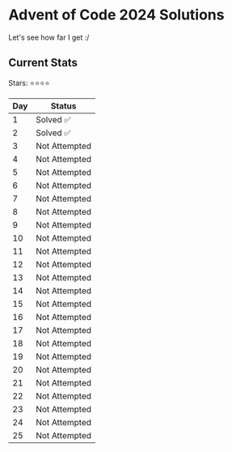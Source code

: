 # Advent of Code 2024 Solutions

Let's see how far I get :/

## Current Stats

Stars: ⭐⭐⭐⭐

| Day | Status          |
|-----|-----------------|
| 1   | Solved ✅       |
| 2   | Solved ✅       |
| 3   | Not Attempted   |
| 4   | Not Attempted   |
| 5   | Not Attempted   |
| 6   | Not Attempted   |
| 7   | Not Attempted   |
| 8   | Not Attempted   |
| 9   | Not Attempted   |
| 10  | Not Attempted   |
| 11  | Not Attempted   |
| 12  | Not Attempted   |
| 13  | Not Attempted   |
| 14  | Not Attempted   |
| 15  | Not Attempted   |
| 16  | Not Attempted   |
| 17  | Not Attempted   |
| 18  | Not Attempted   |
| 19  | Not Attempted   |
| 20  | Not Attempted   |
| 21  | Not Attempted   |
| 22  | Not Attempted   |
| 23  | Not Attempted   |
| 24  | Not Attempted   |
| 25  | Not Attempted   |
